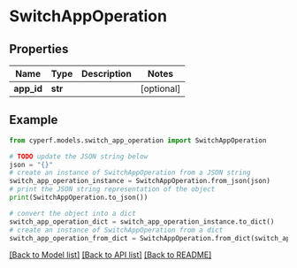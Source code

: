 # SwitchAppOperation


## Properties

Name | Type | Description | Notes
------------ | ------------- | ------------- | -------------
**app_id** | **str** |  | [optional] 

## Example

```python
from cyperf.models.switch_app_operation import SwitchAppOperation

# TODO update the JSON string below
json = "{}"
# create an instance of SwitchAppOperation from a JSON string
switch_app_operation_instance = SwitchAppOperation.from_json(json)
# print the JSON string representation of the object
print(SwitchAppOperation.to_json())

# convert the object into a dict
switch_app_operation_dict = switch_app_operation_instance.to_dict()
# create an instance of SwitchAppOperation from a dict
switch_app_operation_from_dict = SwitchAppOperation.from_dict(switch_app_operation_dict)
```
[[Back to Model list]](../README.md#documentation-for-models) [[Back to API list]](../README.md#documentation-for-api-endpoints) [[Back to README]](../README.md)


